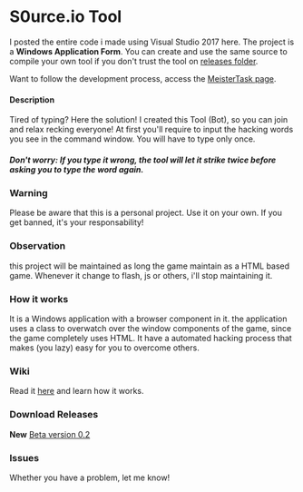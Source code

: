 # S0urce.io Tool
I posted the entire code i made using Visual Studio 2017 here. The project is a **Windows Application Form**. You can create and use the same source to compile your own tool if you don't trust the tool on [releases folder](https://github.com/plinio-jrm/S0urce.io-Tool/tree/master/Releases "Releases").

Want to follow the development process, access the [MeisterTask page](https://www.meistertask.com/app/project/xXlUDrFS/s0urce-io-tool "Development process").

#### Description
Tired of typing? Here the solution! I created this Tool (Bot), so you can join and relax recking everyone! At first you'll require to input the hacking words you see in the command window. You will have to type only once. 
##### Don't worry: If you type it wrong, the tool will let it strike twice before asking you to type the word again.

### Warning
Please be aware that this is a personal project. Use it on your own. If you get banned, it's your responsability!

### Observation
this project will be maintained as long the game maintain as a HTML based game. Whenever it change to flash, js or others, i'll stop maintaining it.

### How it works
It is a Windows application with a browser component in it. the application uses a class to overwatch over the window components of the game, since the game completely uses HTML. It have a automated hacking process that makes (you lazy) easy for you to overcome others.

### Wiki
Read it [here](https://github.com/plinio-jrm/S0urce.io-Tool/wiki "S0urce.io Tool Wiki") and learn how it works.

### Download Releases
**New** [Beta version 0.2](https://github.com/plinio-jrm/S0urce.io-Tool/releases/tag/v0.2-beta "Download Beta version 0.2")

### Issues
Whether you have a problem, let me know! 
